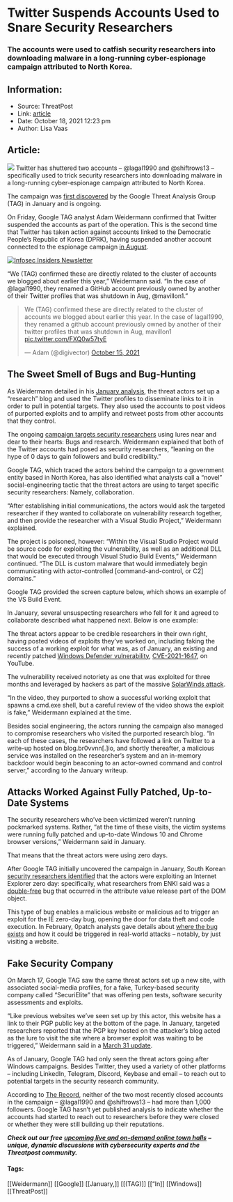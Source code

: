 # Twitter Suspends Accounts Used to Snare Security Researchers
### The accounts were used to catfish security researchers into downloading malware in a long-running cyber-espionage campaign attributed to North Korea.

## Information:
+ Source: ThreatPost
+ Link: [article](https://kasperskycontenthub.com/threatpost-global/?p=175524)
+ Date: October 18, 2021  12:23 pm
+ Author: Lisa Vaas


## Article:
![](https://media.threatpost.com/wp-content/uploads/sites/103/2021/10/18120437/catfish-e1634573090547.jpg)
Twitter has shuttered two accounts – @lagal1990 and @shiftrows13 – specifically used to trick security researchers into downloading malware in a long-running cyber-espionage campaign attributed to North Korea.


The campaign was [first discovered](https://blog.google/threat-analysis-group/new-campaign-targeting-security-researchers/) by the Google Threat Analysis Group (TAG) in January and is ongoing.


On Friday, Google TAG analyst Adam Weidermann confirmed that Twitter suspended the accounts as part of the operation. This is the second time that Twitter has taken action against accounts linked to the Democratic People’s Republic of Korea (DPRK), having suspended another account connected to the espionage campaign [in August](https://twitter.com/digivector/status/1449036246446010369).


[![Infosec Insiders Newsletter](https://media.threatpost.com/wp-content/uploads/sites/103/2021/07/10165815/infosec_insiders_in_article_promo.png)](https://threatpost.com/infosec-insider-subscription-page/?utm_source=ART&utm_medium=ART&utm_campaign=InfosecInsiders_Newsletter_Promo/)


“We (TAG) confirmed these are directly related to the cluster of accounts we blogged about earlier this year,” Weidermann said. “In the case of @lagal1990, they renamed a GitHub account previously owned by another of their Twitter profiles that was shutdown in Aug, @mavillon1.”



> 
> We (TAG) confirmed these are directly related to the cluster of accounts we blogged about earlier this year. In the case of lagal1990, they renamed a github account previously owned by another of their twitter profiles that was shutdown in Aug, mavillon1 [pic.twitter.com/FXQ0w57tyE](https://t.co/FXQ0w57tyE)
> 
> 
> — Adam (@digivector) [October 15, 2021](https://twitter.com/digivector/status/1449036246446010369?ref_src=twsrc%5Etfw)
> 
> 



The Sweet Smell of Bugs and Bug-Hunting
---------------------------------------


As Weidermann detailed in his [January analysis](https://blog.google/threat-analysis-group/new-campaign-targeting-security-researchers/), the threat actors set up a “research” blog and used the Twitter profiles to disseminate links to it in order to pull in potential targets. They also used the accounts to post videos of purported exploits and to amplify and retweet posts from other accounts that they control.


The ongoing [campaign targets security researchers](https://threatpost.com/north-korea-security-researchers-0-day/163333/) using lures near and dear to their hearts: Bugs and research. Weidermann explained that both of the Twitter accounts had posed as security researchers, “leaning on the hype of 0 days to gain followers and build credibility.”


Google TAG, which traced the actors behind the campaign to a government entity based in North Korea, has also identified what analysts call a “novel” social-engineering tactic that the threat actors are using to target specific security researchers: Namely, collaboration.


“After establishing initial communications, the actors would ask the targeted researcher if they wanted to collaborate on vulnerability research together, and then provide the researcher with a Visual Studio Project,” Weidermann explained.


The project is poisoned, however: “Within the Visual Studio Project would be source code for exploiting the vulnerability, as well as an additional DLL that would be executed through Visual Studio Build Events,” Weidermann continued. “The DLL is custom malware that would immediately begin communicating with actor-controlled [command-and-control, or C2] domains.”


Google TAG provided the screen capture below, which shows an example of the VS Build Event.


In January, several unsuspecting researchers who fell for it and agreed to collaborate described what happened next. Below is one example:



The threat actors appear to be credible researchers in their own right, having posted videos of exploits they’ve worked on, including faking the success of a working exploit for what was, as of January, an existing and recently patched [Windows Defender vulnerability](https://threatpost.com/critical-microsoft-defender-bug-exploited/162992/), [CVE-2021-1647](https://msrc.microsoft.com/update-guide/en-US/vulnerability/CVE-2021-1647), on YouTube.


The vulnerability received notoriety as one that was exploited for three months and leveraged by hackers as part of the massive [SolarWinds attack](https://threatpost.com/solarwinds-hack-linked-turla-apt/162918/).


“In the video, they purported to show a successful working exploit that spawns a cmd.exe shell, but a careful review of the video shows the exploit is fake,” Weidermann explained at the time.


Besides social engineering, the actors running the campaign also managed to compromise researchers who visited the purported research blog. “In each of these cases, the researchers have followed a link on Twitter to a write-up hosted on blog.br0vvnn[.]io, and shortly thereafter, a malicious service was installed on the researcher’s system and an in-memory backdoor would begin beaconing to an actor-owned command and control server,” according to the January writeup.


Attacks Worked Against Fully Patched, Up-to-Date Systems
--------------------------------------------------------


The security researchers who’ve been victimized weren’t running pockmarked systems. Rather, “at the time of these visits, the victim systems were running fully patched and up-to-date Windows 10 and Chrome browser versions,” Weidermann said in January.


That means that the threat actors were using zero days.


After Google TAG initially uncovered the campaign in January, South Korean [security researchers identified](https://enki.co.kr/blog/2021/02/04/ie_0day.html) that the actors were exploiting an Internet Explorer zero day: specifically, what researchers from ENKI said was a [double-free](https://cwe.mitre.org/data/definitions/415.html) bug that occurred in the attribute value release part of the DOM object.


This type of bug enables a malicious website or malicious ad to trigger an exploit for the IE zero-day bug, opening the door for data theft and code execution. In February, 0patch analysts gave details about [where the bug exists](https://threatpost.com/exploit-details-unpatched-microsoft-bug/164083/) and how it could be triggered in real-world attacks – notably, by just visiting a website.


Fake Security Company
---------------------


On March 17, Google TAG saw the same threat actors set up a new site, with associated social-media profiles, for a fake, Turkey-based security company called “SecuriElite” that was offering pen tests, software security assessments and exploits.


“Like previous websites we’ve seen set up by this actor, this website has a link to their PGP public key at the bottom of the page. In January, targeted researchers reported that the PGP key hosted on the attacker’s blog acted as the lure to visit the site where a browser exploit was waiting to be triggered,” Weidermann said in a [March 31 update](https://blog.google/threat-analysis-group/update-campaign-targeting-security-researchers/).


As of January, Google TAG had only seen the threat actors going after Windows campaigns. Besides Twitter, they used a variety of other platforms – including LinkedIn, Telegram, Discord, Keybase and email – to reach out to potential targets in the security research community.


According to [The Record](https://therecord.media/twitter-suspends-two-accounts-used-by-dprk-hackers-to-catfish-security-researchers/), neither of the two most recently closed accounts in the campaign – @lagal1990 and @shiftrows13 – had more than 1,000 followers. Google TAG hasn’t yet published analysis to indicate whether the accounts had started to reach out to researchers before they were closed or whether they were still building up their reputations.


***Check out our free*** [***upcoming live and on-demand online town halls***](https://threatpost.com/category/webinars/) ***– unique, dynamic discussions with cybersecurity experts and the Threatpost community.***




#### Tags:
[[Weidermann]] [[Google]] [[January,]] [[(TAG)]] [[“In]] [[Windows]] [[ThreatPost]]
